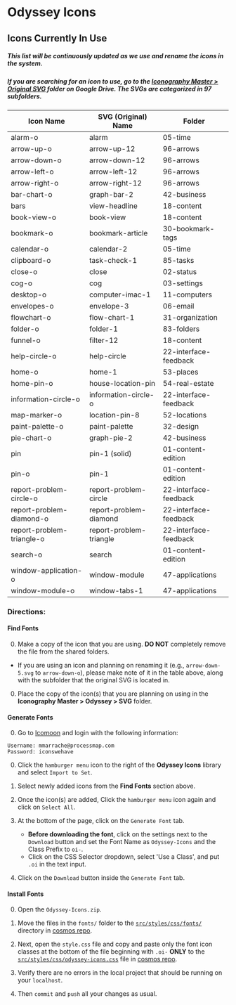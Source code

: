 # Odyssey Icons

## Icons Currently In Use

##### This list will be continuously updated as we use and rename the icons in the system.
##### If you are searching for an icon to use, go to the [Iconography Master > Original SVG](https://drive.google.com/drive/folders/0B_PEsHoMmVcpUjFJczJRQXo0bEk) folder on Google Drive. The SVGs are categorized in 97 subfolders.

| Icon Name | SVG (Original) Name | Folder  |
| ----- | ----- | ----- |
alarm-o | alarm | 05-time
arrow-up-o | arrow-up-12 | 96-arrows
arrow-down-o | arrow-down-12 | 96-arrows
arrow-left-o | arrow-left-12 | 96-arrows
arrow-right-o | arrow-right-12 | 96-arrows
bar-chart-o | graph-bar-2 | 42-business
bars | view-headline | 18-content
book-view-o | book-view | 18-content
bookmark-o | bookmark-article | 30-bookmark-tags
calendar-o | calendar-2 | 05-time
clipboard-o | task-check-1 | 85-tasks
close-o | close | 02-status
cog-o | cog | 03-settings
desktop-o | computer-imac-1 | 11-computers
envelopes-o | envelope-3 | 06-email
flowchart-o | flow-chart-1 | 31-organization
folder-o| folder-1 | 83-folders
funnel-o | filter-12 | 18-content
help-circle-o | help-circle | 22-interface-feedback
home-o | home-1 | 53-places
home-pin-o | house-location-pin | 54-real-estate
information-circle-o | information-circle-o | 22-interface-feedback
map-marker-o | location-pin-8 | 52-locations
paint-palette-o | paint-palette | 32-design
pie-chart-o | graph-pie-2 | 42-business
pin | pin-1 (solid) | 01-content-edition
pin-o | pin-1 | 01-content-edition
report-problem-circle-o | report-problem-circle | 22-interface-feedback
report-problem-diamond-o | report-problem-diamond | 22-interface-feedback
report-problem-triangle-o | report-problem-triangle | 22-interface-feedback
search-o | search | 01-content-edition
window-application-o | window-module | 47-applications
window-module-o | window-tabs-1 | 47-applications


### Directions:

#### Find Fonts

0. Make a copy of the icon that you are using. **DO NOT** completely remove the file from the shared folders.
  - If you are using an icon and planning on renaming it (e.g., `arrow-down-5.svg` to `arrow-down-o`), please make note of it in the table above, along with the subfolder that the original SVG is located in.

0. Place the copy of the icon(s) that you are planning on using in the **Iconography Master > Odyssey > SVG** folder.

#### Generate Fonts

0. Go to [Icomoon](https://icomoon.io/app/) and login with the following information:
```
Username: mmarrache@processmap.com
Password: iconswehave
```

0. Click the `hamburger menu` icon to the right of the **Odyssey Icons** library and select `Import to Set`.

0. Select newly added icons from the **Find Fonts** section above.

0. Once the icon(s) are added, Click the `hamburger menu` icon again and click on `Select All`.

0. At the bottom of the page, click on the `Generate Font` tab.
	- **Before downloading the font**, click on the settings next to the `Download` button and set the Font Name as `Odyssey-Icons` and the Class Prefix to `oi-`.
	- Click on the CSS Selector dropdown, select 'Use a Class', and put `.oi` in the text input.

0. Click on the `Download` button inside the `Generate Font` tab.

#### Install Fonts

0. Open the `Odyssey-Icons.zip`.

0. Move the files in the `fonts/` folder to the [`src/styles/css/fonts/`](https://github.com/ProcessMAP/cosmos/tree/master/src/styles/css/fonts) directory in [cosmos repo](https://github.com/ProcessMAP/cosmos/).

0. Next, open the `style.css` file and copy and paste only the font icon classes at the bottom of the file beginning with `.oi-` **ONLY** to the [`src/styles/css/odyssey-icons.css`](https://github.com/ProcessMAP/cosmos/blob/master/src/styles/css/odyssey-icons.css) file in [cosmos repo](https://github.com/ProcessMAP/cosmos/).

0. Verify there are no errors in the local project that should be running on your `localhost`.

0. Then `commit` and `push` all your changes as usual.
